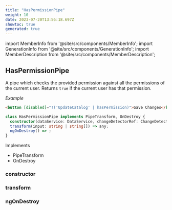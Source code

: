 ```yaml
---
title: "HasPermissionPipe"
weight: 10
date: 2023-07-20T13:56:18.697Z
showtoc: true
generated: true
---
```

<!-- This file was generated from the Vendure source. Do not modify. Instead, re-run the "docs:build" script -->
import MemberInfo from '@site/src/components/MemberInfo';
import GenerationInfo from '@site/src/components/GenerationInfo';
import MemberDescription from '@site/src/components/MemberDescription';


## HasPermissionPipe

<GenerationInfo sourceFile="packages/admin-ui/src/lib/core/src/shared/pipes/has-permission.pipe.ts" sourceLine="17" packageName="@vendure/admin-ui" />

A pipe which checks the provided permission against all the permissions of the current user.
Returns `true` if the current user has that permission.

*Example*

```HTML
<button [disabled]="!('UpdateCatalog' | hasPermission)">Save Changes</button>
```

```ts title="Signature"
class HasPermissionPipe implements PipeTransform, OnDestroy {
  constructor(dataService: DataService, changeDetectorRef: ChangeDetectorRef)
  transform(input: string | string[]) => any;
  ngOnDestroy() => ;
}
```
Implements

 * PipeTransform
 * OnDestroy



### constructor

<MemberInfo kind="method" type="(dataService: <a href='/admin-ui-api/providers/data-service#dataservice'>DataService</a>, changeDetectorRef: ChangeDetectorRef) => HasPermissionPipe"   />


### transform

<MemberInfo kind="method" type="(input: string | string[]) => any"   />


### ngOnDestroy

<MemberInfo kind="method" type="() => "   />


